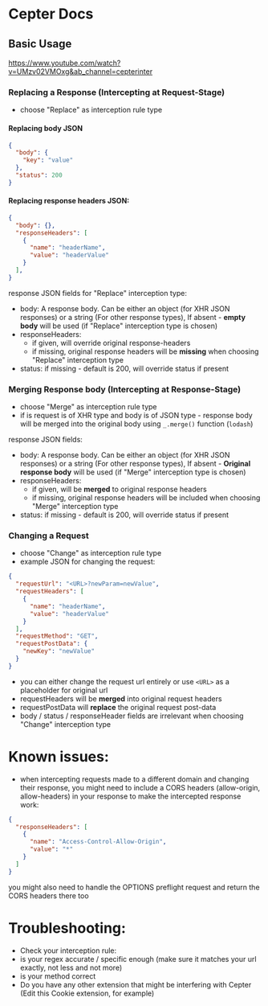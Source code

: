# Cepter Docs

## Basic Usage 

https://www.youtube.com/watch?v=UMzv02VMOxg&ab_channel=cepterinter

### Replacing a Response (Intercepting at Request-Stage)
- choose "Replace" as interception rule type

#### Replacing body JSON
```json
{
  "body": {
    "key": "value"
  },
  "status": 200
}
```
#### Replacing response headers JSON:
```json
{
  "body": {},
  "responseHeaders": [
    {
      "name": "headerName",
      "value": "headerValue"
    }
  ],
}
```
response JSON fields for "Replace" interception type:
- body: A response body. Can be either an object (for XHR JSON responses) or a string (For other response types), If absent - **empty body** will be used (if "Replace" interception type is chosen)
- responseHeaders:
  -  if given, will override original response-headers
  - if missing, original response headers will be **missing** when choosing "Replace" interception type
- status: if missing - default is 200, will override status if present

### Merging Response body (Intercepting at Response-Stage)
- choose "Merge" as interception rule type
- if is request is of XHR type and body is of JSON type - response body will be merged into the original body using `_.merge()` function (`lodash`) 

response JSON fields:
- body: A response body. Can be either an object (for XHR JSON responses) or a string (For other response types), If absent - **Original response body** will be used (if "Merge" interception type is chosen)
- responseHeaders:
  - if given, will be **merged** to original response headers
  - if missing, original response headers will be included when choosing "Merge" interception type
- status: if missing - default is 200, will override status if present

### Changing a Request

- choose "Change" as interception rule type
- example JSON for changing the request:
```json
{
  "requestUrl": "<URL>?newParam=newValue",
  "requestHeaders": [
    {
      "name": "headerName",
      "value": "headerValue"
    }
  ],
  "requestMethod": "GET",
  "requestPostData": {
    "newKey": "newValue"
  }
}
```
- you can either change the request url entirely or use `<URL>` as a placeholder for original url
- requestHeaders will be **merged** into original request headers
- requestPostData will **replace** the original request post-data
- body / status / responseHeader fields are irrelevant when choosing "Change" interception type


# Known issues:
- when intercepting requests made to a different domain and changing their response, you might need to include a CORS headers (allow-origin, allow-headers) in your response to make the intercepted response work:
```json
{
  "responseHeaders": [
    {
      "name": "Access-Control-Allow-Origin",
      "value": "*"
    }
  ]
}
```
you might also need to handle the OPTIONS preflight request and return the CORS headers there too

# Troubleshooting:
- Check your interception rule:
 - is your regex accurate / specific enough (make sure it matches your url exactly, not less and not more)
 - is your method correct
 - Do you have any other extension that might be interfering with Cepter (Edit this Cookie extension, for example)
